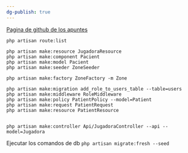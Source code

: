 ```yaml
---
dg-publish: true
---
```


[Pagina de github de los apuntes](https://github.com/cipfpbatoi/dwes2324)

```
php artisan route:list
```
```
php artisan make:resource JugadoraResource
php artisan make:component Pacient
php artisan make:model Pacient
php artisan make:seeder ZoneSeeder

php artisan make:factory ZoneFactory -m Zone

php artisan make:migration add_role_to_users_table --table=users
php artisan make:middleware RoleMiddleware
php artisan make:policy PatientPolicy --model=Patient
php artisan make:request PatientRequest
php artisan make:resource PatientResource


php artisan make:controller Api/JugadoraController --api --model=Jugadora

```
Ejecutar los comandos de db `php artisan migrate:fresh --seed`


